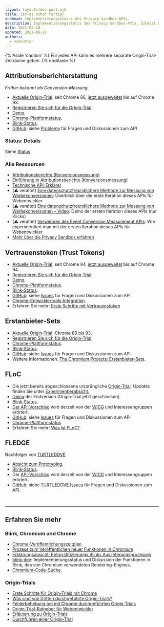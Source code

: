 ```yaml
---
layout: layouts/doc-post.njk
title: Ist es schon fertig?
subhead: Implementierungsstatus des Privacy-Sandbox-APIs.
description: Implementierungsstatus des Privacy-Sandbox-APIs. Zuletzt aktualisiert am 18.05.2021.
date: 2021-05-18
updated: 2021-08-18
authors:
  - samdutton
---
```


{% Aside 'caution' %} Für jedes API kann es mehrere separate Origin-Trial-Zeiträume geben. {% endAside %}

## Attributionsberichterstattung

*Früher bekannt als Conversion-Messung.*

- [Aktuelle Origin-Trial](https://web.dev/origin-trials/): seit Chrome 86, [jetzt ausgeweitet](https://groups.google.com/u/1/a/chromium.org/g/attribution-reporting-api-dev/c/ZKf9T8sRqAM) bis auf Chrome 93.
- [Registrieren Sie sich für die Origin-Trial](/origintrials/#/view_trial/3411476717733150721).
- [Demo](https://goo.gle/demo-event-level-conversion-measurement-api).
- [Chrome-Plattformstatus](https://www.chromestatus.com/features/6412002824028160).
- [Blink-Status](https://groups.google.com/a/chromium.org/g/blink-dev/search?q=conversion%20measurement).
- [GitHub](https://github.com/WICG/conversion-measurement-api/): siehe [Probleme](https://github.com/WICG/conversion-measurement-api/issues) für Fragen und Diskussionen zum API

### Status: Details

Siehe [Status](/docs/privacy-sandbox/attribution-reporting-introduction/#status).

### Alle Ressourcen

- [Attributionsberichte (Konversionsmessung)](/docs/privacy-sandbox/attribution-reporting)
- [Einführung in Attributionsberichte (Konversionsmessung)](/docs/privacy-sandbox/attribution-reporting-introduction)
- [Technische API-Erklärer](https://github.com/WICG/conversion-measurement-api/)
- (⚠️ veraltet) [Eine datenschutzfreundlichere Methode zur Messung von Werbekonversionen](https://web.dev/conversion-measurement/): Überblick über die erste Iteration dieses APIs für Webentwickler
- (⚠️ veraltet) [Eine datenschutzfreundlichere Methode zur Messung von Werbekonversionen – Video](https://www.youtube.com/watch?v=jcDfOoWwZcM): Demo der ersten Iteration dieses APIs (nur Klicks)
- (⚠️ veraltet) [Verwenden des Event Conversion Measurement APIs](https://web.dev/using-conversion-measurement/): Wie experimentiert man mit der ersten Iteration dieses APIs für Webentwickler
- [Mehr über die Privacy Sandbox erfahren](https://web.dev/digging-into-the-privacy-sandbox)

## Vertrauenstoken (Trust Tokens)

- [Aktuelle Origin-Trial](https://web.dev/origin-trials/): seit Chrome 84, [jetzt ausgeweitet](https://groups.google.com/a/chromium.org/g/blink-dev/c/-W90wVkS0Ks/m/Jfh5-ZWpAQAJ) bis auf Chrome 94.
- [Registrieren Sie sich für die Origin-Trial](/origintrials/#/view_trial/2479231594867458049).
- [Demo](https://trust-token-demo.glitch.me/).
- [Chrome-Plattformstatus](https://www.chromestatus.com/feature/5078049450098688).
- [Blink-Status](https://groups.google.com/a/chromium.org/g/blink-dev/search?q=trust%tokens).
- [GitHub](https://github.com/WICG/trust-token-api): siehe [Issues](https://github.com/WICG/trust-token-api/issues) für Fragen und Diskussionen zum API
- [Chrome-Entwicklertools-Integration](https://developers.google.com/web/updates/2021/01/devtools?utm_source=devtools#trust-token).
- Erfahren Sie mehr: [Erste Schritte mit Vertrauenstoken](https://web.dev/trust-tokens/)

## Erstanbieter-Sets

- [Aktuelle Origin-Trial](https://web.dev/origin-trials/): Chrome 89 bis 93.
- [Registrieren Sie sich für die Origin-Trial](/origintrials/#/view_trial/988540118207823873).
- [Chrome-Plattformstatus](https://chromestatus.com/feature/5640066519007232).
- [Blink-Status](https://groups.google.com/a/chromium.org/g/blink-dev/search?q=first-party%20sets).
- [GitHub](https://github.com/privacycg/first-party-sets): siehe [Issues](hhttps://github.com/privacycg/first-party-sets/issues) für Fragen und Diskussionen zum API
- Weitere Informationen: [The Chromium Projects: Erstanbieter-Sets](https://www.chromium.org/updates/first-party-sets).

## FLoC

- Die jetzt bereits abgeschlossene ursprüngliche [Origin-Trial](https://web.dev/origin-trials). Updates finden Sie unter [Experimentierabsicht.](https://groups.google.com/a/chromium.org/g/blink-dev/c/MmijXrmwrJs)
- [Demo](https://floc.glitch.me/) der Erstversion (Origin-Trial jetzt geschlossen).
- [Blink-Status](https://groups.google.com/a/chromium.org/g/blink-dev/search?q=floc).
- [Der API-Vorschlag](https://github.com/WICG/floc) wird derzeit von der [WICG](https://www.w3.org/community/wicg/) und Interessengruppen erörtert.
- [GitHub](https://github.com/WICG/floc): siehe [Issues](https://github.com/WICG/floc/issues) für Fragen und Diskussionen zum API
- [Chrome-Plattformstatus](https://www.chromestatus.com/features/5710139774468096).
- Erfahren Sie mehr: [Was ist FLoC?](https://web.dev/floc/)

## FLEDGE

Nachfolger von [TURTLEDOVE](https://github.com/WICG/turtledove).

- [Absicht zum Prototyping](https://groups.google.com/a/chromium.org/g/blink-dev/c/w9hm8eQCmNI/m/LqT59250CAAJ).
- [Blink-Status](https://groups.google.com/a/chromium.org/g/blink-dev/search?q=fledge).
- Der [API-Vorschlag](https://github.com/WICG/turtledove/blob/main/FLEDGE.md) wird derzeit von der [WICG](https://www.w3.org/community/wicg/) und Interessengruppen erörtert.
- [GitHub](https://github.com/WICG/turtledove/blob/main/FLEDGE.md): siehe [TURTLEDOVE Issues](https://github.com/WICG/turtledove/issues) für Fragen und Diskussionen zum API.

<br>

---

## Erfahren Sie mehr

### Blink, Chromium und Chrome

- [Chrome-Veröffentlichungszeitplan](https://www.chromestatus.com/features/schedule)
- [Prozess zum Veröffentlichen neuer Funktionen in Chromium](https://www.chromium.org/blink/launching-features)
- [Erklärungsabsicht: Entmystifizierungs Blinks Auslieferungsprozesses](https://www.youtube.com/watch?time_continue=291&v=y3EZx_b-7tk)
- [blink-dev](https://groups.google.com/a/chromium.org/g/blink-dev/): Implementierungsstatus und Diskussion der Funktionen in Blink, des von Chromium verwendeten Rendering-Engines.
- [Chromium-Code-Suche](https://source.chromium.org/).

### Origin-Trials

- [Erste Schritte für Origin-Trials mit Chrome](https://web.dev/origin-trials/)
- [Was sind von Dritten durchgeführte Origin-Trials?](https://web.dev/third-party-origin-trials)
- [Fehlerbehebung bei mit Chrome durchgeführten Origin-Trials](/blog/origin-trial-troubleshooting/)
- [Origin-Trial-Ratgeber für Webentwickler](https://github.com/GoogleChrome/OriginTrials/blob/gh-pages/developer-guide.md)
- [Erläuterung zu Origin-Trials](https://github.com/GoogleChrome/OriginTrials/blob/gh-pages/explainer.md)
- [Durchführen einer Origin-Trial](https://www.chromium.org/blink/origin-trials/running-an-origin-trial)
